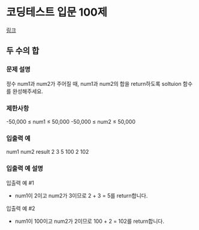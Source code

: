 # 코딩테스트 입문 100제
[링크](https://school.programmers.co.kr/learn/challenges/beginner?order=acceptance_asc) 

## 두 수의 합


### 문제 설명


정수 num1과 num2가 주어질 때, num1과 num2의 합을 return하도록 soltuion 함수를 완성해주세요.

### 제한사항
-50,000 ≤ num1 ≤ 50,000
-50,000 ≤ num2 ≤ 50,000
### 입출력 예
num1	num2	result
2	3	5
100	2	102


### 입출력 예 설명


입출력 예 #1

- num1이 2이고 num2가 3이므로 2 + 3 = 5를 return합니다.

입출력 예 #2

- num1이 100이고 num2가 2이므로 100 + 2 = 102를 return합니다.
